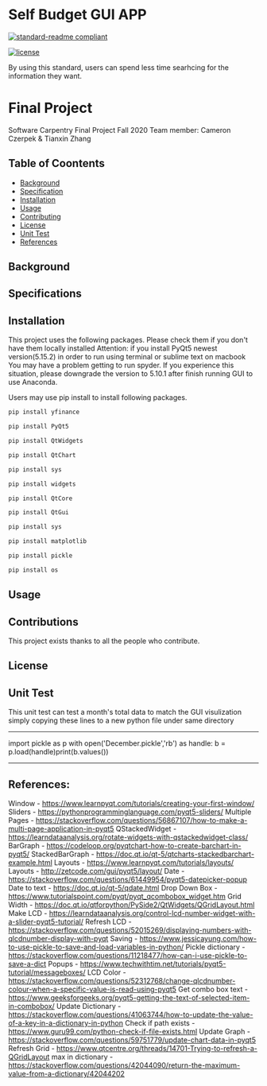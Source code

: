 # Self Budget GUI APP 

[![standard-readme compliant](https://img.shields.io/badge/readme%20style-standard-brightgreen.svg?style=flat-square)](https://github.com/RichardLitt/standard-readme)

[![license](https://img.shields.io/github/license/:user/:repo.svg)](LICENSE)

By using this standard, users can spend less time searhcing for the information they want. 

# Final Project
Software Carpentry Final Project Fall 2020
Team member: Cameron Czerpek & Tianxin Zhang

## Table of Coontents

- [Background](#background)
- [Specification](#specification)
- [Installation](#installation)
- [Usage](#usage)
- [Contributing](#contributing)
- [License](#license)
- [Unit Test](#unittest)
- [References](#references)

## Background

## Specifications

## Installation
This project uses the following packages. Please check them if you don't have them locally installed
Attention: if you install PyQt5 newest version(5.15.2) in order to run using terminal or sublime text on macbook
You may have a problem getting to run spyder.
If you experience this situation, please downgrade the version to 5.10.1 after finish running GUI to use Anaconda.

Users may use pip install to install following packages.
```sh
pip install yfinance

pip install PyQt5

pip install QtWidgets

pip install QtChart

pip install sys

pip install widgets

pip install QtCore

pip install QtGui

pip install sys

pip install matplotlib

pip install pickle

pip install os
```

## Usage

## Contributions

This project exists thanks to all the people who contribute.

## License 


## Unit Test 
This unit test can test a month's total data to match the GUI visulization
simply copying these lines to a new python file under same directory

------------------------------------------------------------------------------
import pickle as p
with open('December.pickle','rb') as handle:
b = p.load(handle)print(b.values())

--------------------------------------------------------------------

## References:
Window - https://www.learnpyqt.com/tutorials/creating-your-first-window/
Sliders - https://pythonprogramminglanguage.com/pyqt5-sliders/
Multiple Pages - https://stackoverflow.com/questions/56867107/how-to-make-a-multi-page-application-in-pyqt5
QStackedWidget - https://learndataanalysis.org/rotate-widgets-with-qstackedwidget-class/
BarGraph - https://codeloop.org/pyqtchart-how-to-create-barchart-in-pyqt5/
StackedBarGraph - https://doc.qt.io/qt-5/qtcharts-stackedbarchart-example.html
Layouts - https://www.learnpyqt.com/tutorials/layouts/
Layouts - http://zetcode.com/gui/pyqt5/layout/
Date - https://stackoverflow.com/questions/61449954/pyqt5-datepicker-popup
Date to text - https://doc.qt.io/qt-5/qdate.html
Drop Down Box - https://www.tutorialspoint.com/pyqt/pyqt_qcombobox_widget.htm
Grid Width - https://doc.qt.io/qtforpython/PySide2/QtWidgets/QGridLayout.html
Make LCD - https://learndataanalysis.org/control-lcd-number-widget-with-a-slider-pyqt5-tutorial/
Refresh LCD - https://stackoverflow.com/questions/52015269/displaying-numbers-with-qlcdnumber-display-with-pyqt
Saving - https://www.jessicayung.com/how-to-use-pickle-to-save-and-load-variables-in-python/
Pickle dictionary - https://stackoverflow.com/questions/11218477/how-can-i-use-pickle-to-save-a-dict
Popups - https://www.techwithtim.net/tutorials/pyqt5-tutorial/messageboxes/
LCD Color - https://stackoverflow.com/questions/52312768/change-qlcdnumber-colour-when-a-specific-value-is-read-using-pyqt5
Get combo box text - https://www.geeksforgeeks.org/pyqt5-getting-the-text-of-selected-item-in-combobox/
Update Dictionary - https://stackoverflow.com/questions/41063744/how-to-update-the-value-of-a-key-in-a-dictionary-in-python
Check if path exists - https://www.guru99.com/python-check-if-file-exists.html
Update Graph - https://stackoverflow.com/questions/59751779/update-chart-data-in-pyqt5
Refresh Grid - https://www.qtcentre.org/threads/14701-Trying-to-refresh-a-QGridLayout
max in dictionary - https://stackoverflow.com/questions/42044090/return-the-maximum-value-from-a-dictionary/42044202

